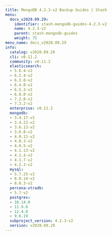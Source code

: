 ```yaml
---
title: MongoDB 4.2.3-v2 Backup Guides | Stash
menu:
  docs_v2020.09.29:
    identifier: stash-mongodb-guides-4.2.3-v2
    name: 4.2.3-v2
    parent: stash-mongodb-guides
    weight: 75
menu_name: docs_v2020.09.29
info:
  catalog: v2020.09.29
  cli: v0.11.2
  community: v0.11.2
  elasticsearch:
  - 5.6.4-v2
  - 6.2.4-v2
  - 6.3.0-v2
  - 6.4.0-v2
  - 6.5.3-v2
  - 6.8.0-v2
  - 7.2.0-v2
  - 7.3.2-v2
  enterprise: v0.11.2
  mongodb:
  - 3.4.17-v2
  - 3.4.22-v2
  - 3.6.13-v2
  - 3.6.8-v2
  - 4.0.11-v2
  - 4.0.3-v2
  - 4.0.5-v2
  - 4.1.13-v2
  - 4.1.4-v2
  - 4.1.7-v2
  - 4.2.3-v2
  mysql:
  - 5.7.25-v2
  - 8.0.14-v2
  - 8.0.3-v2
  percona-xtradb:
  - 5.7-v2
  postgres:
  - 10.14.0
  - 11.9.0
  - 12.4.0
  - 9.6.19
  subproject_version: 4.2.3-v2
  version: v2020.09.29
---
```



